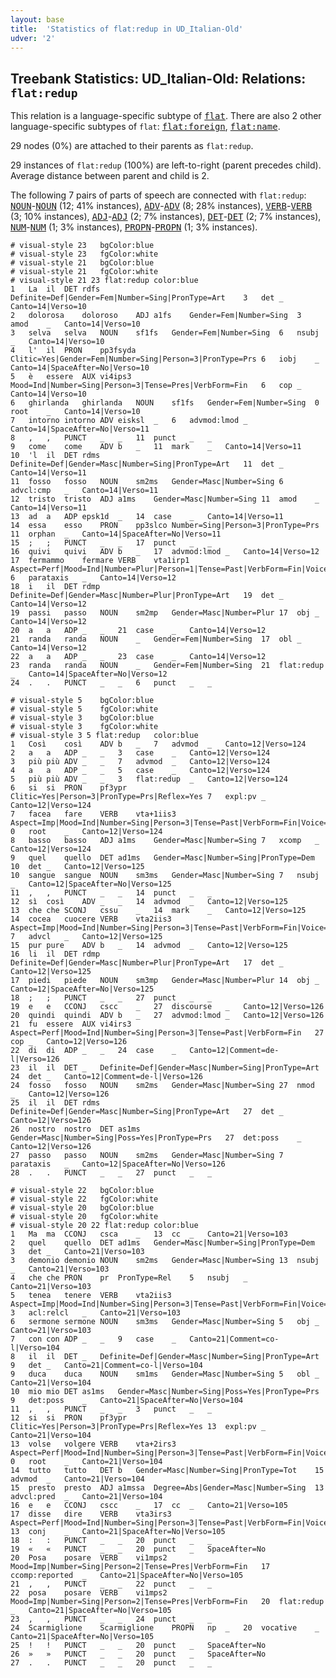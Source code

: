 ```yaml
---
layout: base
title:  'Statistics of flat:redup in UD_Italian-Old'
udver: '2'
---
```


## Treebank Statistics: UD_Italian-Old: Relations: `flat:redup`

This relation is a language-specific subtype of <tt><a href="it_old-dep-flat.html">flat</a></tt>.
There are also 2 other language-specific subtypes of `flat`: <tt><a href="it_old-dep-flat-foreign.html">flat:foreign</a></tt>, <tt><a href="it_old-dep-flat-name.html">flat:name</a></tt>.

29 nodes (0%) are attached to their parents as `flat:redup`.

29 instances of `flat:redup` (100%) are left-to-right (parent precedes child).
Average distance between parent and child is 2.

The following 7 pairs of parts of speech are connected with `flat:redup`: <tt><a href="it_old-pos-NOUN.html">NOUN</a></tt>-<tt><a href="it_old-pos-NOUN.html">NOUN</a></tt> (12; 41% instances), <tt><a href="it_old-pos-ADV.html">ADV</a></tt>-<tt><a href="it_old-pos-ADV.html">ADV</a></tt> (8; 28% instances), <tt><a href="it_old-pos-VERB.html">VERB</a></tt>-<tt><a href="it_old-pos-VERB.html">VERB</a></tt> (3; 10% instances), <tt><a href="it_old-pos-ADJ.html">ADJ</a></tt>-<tt><a href="it_old-pos-ADJ.html">ADJ</a></tt> (2; 7% instances), <tt><a href="it_old-pos-DET.html">DET</a></tt>-<tt><a href="it_old-pos-DET.html">DET</a></tt> (2; 7% instances), <tt><a href="it_old-pos-NUM.html">NUM</a></tt>-<tt><a href="it_old-pos-NUM.html">NUM</a></tt> (1; 3% instances), <tt><a href="it_old-pos-PROPN.html">PROPN</a></tt>-<tt><a href="it_old-pos-PROPN.html">PROPN</a></tt> (1; 3% instances).


~~~ conllu
# visual-style 23	bgColor:blue
# visual-style 23	fgColor:white
# visual-style 21	bgColor:blue
# visual-style 21	fgColor:white
# visual-style 21 23 flat:redup	color:blue
1	La	il	DET	rdfs	Definite=Def|Gender=Fem|Number=Sing|PronType=Art	3	det	_	Canto=14|Verso=10
2	dolorosa	doloroso	ADJ	a1fs	Gender=Fem|Number=Sing	3	amod	_	Canto=14|Verso=10
3	selva	selva	NOUN	sf1fs	Gender=Fem|Number=Sing	6	nsubj	_	Canto=14|Verso=10
4	l'	il	PRON	pp3fsyda	Clitic=Yes|Gender=Fem|Number=Sing|Person=3|PronType=Prs	6	iobj	_	Canto=14|SpaceAfter=No|Verso=10
5	è	essere	AUX	vi4ips3	Mood=Ind|Number=Sing|Person=3|Tense=Pres|VerbForm=Fin	6	cop	_	Canto=14|Verso=10
6	ghirlanda	ghirlanda	NOUN	sf1fs	Gender=Fem|Number=Sing	0	root	_	Canto=14|Verso=10
7	intorno	intorno	ADV	eisksl	_	6	advmod:lmod	_	Canto=14|SpaceAfter=No|Verso=11
8	,	,	PUNCT	_	_	11	punct	_	_
9	come	come	ADV	b	_	11	mark	_	Canto=14|Verso=11
10	'l	il	DET	rdms	Definite=Def|Gender=Masc|Number=Sing|PronType=Art	11	det	_	Canto=14|Verso=11
11	fosso	fosso	NOUN	sm2ms	Gender=Masc|Number=Sing	6	advcl:cmp	_	Canto=14|Verso=11
12	tristo	tristo	ADJ	a1ms	Gender=Masc|Number=Sing	11	amod	_	Canto=14|Verso=11
13	ad	a	ADP	epsk1d	_	14	case	_	Canto=14|Verso=11
14	essa	esso	PRON	pp3slco	Number=Sing|Person=3|PronType=Prs	11	orphan	_	Canto=14|SpaceAfter=No|Verso=11
15	;	;	PUNCT	_	_	17	punct	_	_
16	quivi	quivi	ADV	b	_	17	advmod:lmod	_	Canto=14|Verso=12
17	fermammo	fermare	VERB	vta1irp1	Aspect=Perf|Mood=Ind|Number=Plur|Person=1|Tense=Past|VerbForm=Fin|Voice=Act	6	parataxis	_	Canto=14|Verso=12
18	i	il	DET	rdmp	Definite=Def|Gender=Masc|Number=Plur|PronType=Art	19	det	_	Canto=14|Verso=12
19	passi	passo	NOUN	sm2mp	Gender=Masc|Number=Plur	17	obj	_	Canto=14|Verso=12
20	a	a	ADP	_	_	21	case	_	Canto=14|Verso=12
21	randa	randa	NOUN	_	Gender=Fem|Number=Sing	17	obl	_	Canto=14|Verso=12
22	a	a	ADP	_	_	23	case	_	Canto=14|Verso=12
23	randa	randa	NOUN	_	Gender=Fem|Number=Sing	21	flat:redup	_	Canto=14|SpaceAfter=No|Verso=12
24	.	.	PUNCT	_	_	6	punct	_	_

~~~


~~~ conllu
# visual-style 5	bgColor:blue
# visual-style 5	fgColor:white
# visual-style 3	bgColor:blue
# visual-style 3	fgColor:white
# visual-style 3 5 flat:redup	color:blue
1	Così	così	ADV	b	_	7	advmod	_	Canto=12|Verso=124
2	a	a	ADP	_	_	3	case	_	Canto=12|Verso=124
3	più	più	ADV	_	_	7	advmod	_	Canto=12|Verso=124
4	a	a	ADP	_	_	5	case	_	Canto=12|Verso=124
5	più	più	ADV	_	_	3	flat:redup	_	Canto=12|Verso=124
6	si	si	PRON	pf3ypr	Clitic=Yes|Person=3|PronType=Prs|Reflex=Yes	7	expl:pv	_	Canto=12|Verso=124
7	facea	fare	VERB	vta+1iis3	Aspect=Imp|Mood=Ind|Number=Sing|Person=3|Tense=Past|VerbForm=Fin|Voice=Act	0	root	_	Canto=12|Verso=124
8	basso	basso	ADJ	a1ms	Gender=Masc|Number=Sing	7	xcomp	_	Canto=12|Verso=124
9	quel	quello	DET	ad1ms	Gender=Masc|Number=Sing|PronType=Dem	10	det	_	Canto=12|Verso=125
10	sangue	sangue	NOUN	sm3ms	Gender=Masc|Number=Sing	7	nsubj	_	Canto=12|SpaceAfter=No|Verso=125
11	,	,	PUNCT	_	_	14	punct	_	_
12	sì	così	ADV	_	_	14	advmod	_	Canto=12|Verso=125
13	che	che	SCONJ	cssu	_	14	mark	_	Canto=12|Verso=125
14	cocea	cuocere	VERB	vta2iis3	Aspect=Imp|Mood=Ind|Number=Sing|Person=3|Tense=Past|VerbForm=Fin|Voice=Act	7	advcl	_	Canto=12|Verso=125
15	pur	pure	ADV	b	_	14	advmod	_	Canto=12|Verso=125
16	li	il	DET	rdmp	Definite=Def|Gender=Masc|Number=Plur|PronType=Art	17	det	_	Canto=12|Verso=125
17	piedi	piede	NOUN	sm3mp	Gender=Masc|Number=Plur	14	obj	_	Canto=12|SpaceAfter=No|Verso=125
18	;	;	PUNCT	_	_	27	punct	_	_
19	e	e	CCONJ	cscc	_	27	discourse	_	Canto=12|Verso=126
20	quindi	quindi	ADV	b	_	27	advmod:lmod	_	Canto=12|Verso=126
21	fu	essere	AUX	vi4irs3	Aspect=Perf|Mood=Ind|Number=Sing|Person=3|Tense=Past|VerbForm=Fin	27	cop	_	Canto=12|Verso=126
22	di	di	ADP	_	_	24	case	_	Canto=12|Comment=de-l|Verso=126
23	il	il	DET	_	Definite=Def|Gender=Masc|Number=Sing|PronType=Art	24	det	_	Canto=12|Comment=de-l|Verso=126
24	fosso	fosso	NOUN	sm2ms	Gender=Masc|Number=Sing	27	nmod	_	Canto=12|Verso=126
25	il	il	DET	rdms	Definite=Def|Gender=Masc|Number=Sing|PronType=Art	27	det	_	Canto=12|Verso=126
26	nostro	nostro	DET	as1ms	Gender=Masc|Number=Sing|Poss=Yes|PronType=Prs	27	det:poss	_	Canto=12|Verso=126
27	passo	passo	NOUN	sm2ms	Gender=Masc|Number=Sing	7	parataxis	_	Canto=12|SpaceAfter=No|Verso=126
28	.	.	PUNCT	_	_	27	punct	_	_

~~~


~~~ conllu
# visual-style 22	bgColor:blue
# visual-style 22	fgColor:white
# visual-style 20	bgColor:blue
# visual-style 20	fgColor:white
# visual-style 20 22 flat:redup	color:blue
1	Ma	ma	CCONJ	csca	_	13	cc	_	Canto=21|Verso=103
2	quel	quello	DET	ad1ms	Gender=Masc|Number=Sing|PronType=Dem	3	det	_	Canto=21|Verso=103
3	demonio	demonio	NOUN	sm2ms	Gender=Masc|Number=Sing	13	nsubj	_	Canto=21|Verso=103
4	che	che	PRON	pr	PronType=Rel	5	nsubj	_	Canto=21|Verso=103
5	tenea	tenere	VERB	vta2iis3	Aspect=Imp|Mood=Ind|Number=Sing|Person=3|Tense=Past|VerbForm=Fin|Voice=Act	3	acl:relcl	_	Canto=21|Verso=103
6	sermone	sermone	NOUN	sm3ms	Gender=Masc|Number=Sing	5	obj	_	Canto=21|Verso=103
7	con	con	ADP	_	_	9	case	_	Canto=21|Comment=co-l|Verso=104
8	il	il	DET	_	Definite=Def|Gender=Masc|Number=Sing|PronType=Art	9	det	_	Canto=21|Comment=co-l|Verso=104
9	duca	duca	NOUN	sm1ms	Gender=Masc|Number=Sing	5	obl	_	Canto=21|Verso=104
10	mio	mio	DET	as1ms	Gender=Masc|Number=Sing|Poss=Yes|PronType=Prs	9	det:poss	_	Canto=21|SpaceAfter=No|Verso=104
11	,	,	PUNCT	_	_	3	punct	_	_
12	si	si	PRON	pf3ypr	Clitic=Yes|Person=3|PronType=Prs|Reflex=Yes	13	expl:pv	_	Canto=21|Verso=104
13	volse	volgere	VERB	vta+2irs3	Aspect=Perf|Mood=Ind|Number=Sing|Person=3|Tense=Past|VerbForm=Fin|Voice=Act	0	root	_	Canto=21|Verso=104
14	tutto	tutto	DET	b	Gender=Masc|Number=Sing|PronType=Tot	15	advmod	_	Canto=21|Verso=104
15	presto	presto	ADJ	a1mssa	Degree=Abs|Gender=Masc|Number=Sing	13	advcl:pred	_	Canto=21|Verso=104
16	e	e	CCONJ	cscc	_	17	cc	_	Canto=21|Verso=105
17	disse	dire	VERB	vta3irs3	Aspect=Perf|Mood=Ind|Number=Sing|Person=3|Tense=Past|VerbForm=Fin|Voice=Act	13	conj	_	Canto=21|SpaceAfter=No|Verso=105
18	:	:	PUNCT	_	_	20	punct	_	_
19	«	«	PUNCT	_	_	20	punct	_	SpaceAfter=No
20	Posa	posare	VERB	vi1mps2	Mood=Imp|Number=Sing|Person=2|Tense=Pres|VerbForm=Fin	17	ccomp:reported	_	Canto=21|SpaceAfter=No|Verso=105
21	,	,	PUNCT	_	_	22	punct	_	_
22	posa	posare	VERB	vi1mps2	Mood=Imp|Number=Sing|Person=2|Tense=Pres|VerbForm=Fin	20	flat:redup	_	Canto=21|SpaceAfter=No|Verso=105
23	,	,	PUNCT	_	_	24	punct	_	_
24	Scarmiglione	Scarmiglione	PROPN	np	_	20	vocative	_	Canto=21|SpaceAfter=No|Verso=105
25	!	!	PUNCT	_	_	20	punct	_	SpaceAfter=No
26	»	»	PUNCT	_	_	20	punct	_	SpaceAfter=No
27	.	.	PUNCT	_	_	20	punct	_	_

~~~


